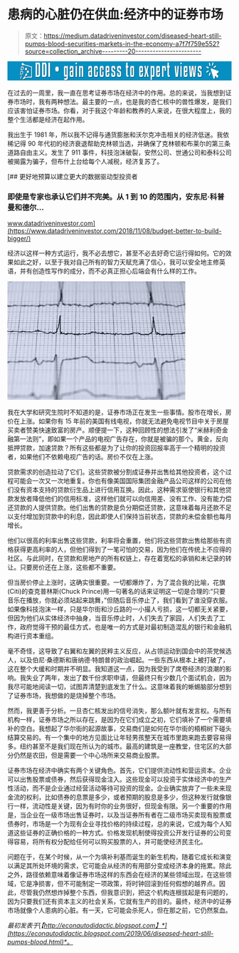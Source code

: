 # 患病的心脏仍在供血:经济中的证券市场

> 原文：<https://medium.datadriveninvestor.com/diseased-heart-still-pumps-blood-securities-markets-in-the-economy-a7f7f759e552?source=collection_archive---------20----------------------->

[![](img/0547aa139bc3512cf9fec8359248006f.png)](http://www.track.datadriveninvestor.com/1B9E)

在过去的一周里，我一直在思考证券市场在经济中的作用。总的来说，当我想到证券市场时，我有两种想法。最主要的一点，也是我的杏仁核中的兽性爆发，是我们应该害怕证券市场。你看，对于我这个年龄和教养的人来说，在很大程度上，我的整个生活都是经济在起作用。

我出生于 1981 年，所以我不记得与通货膨胀和沃尔克冲击相关的经济低迷。我依稀记得 90 年代初的经济衰退帮助克林顿当选，并确保了克林顿和布莱尔的第三条道路自由主义。发生了 911 事件，科技泡沫破裂，安然公司、世通公司和泰科公司被揭露为骗子，但布什上台给每个人减税，经济复苏了。

[](https://www.datadriveninvestor.com/2018/11/08/budget-better-to-build-bigger/) [## 更好地预算以建立更大的数据驱动型投资者

### 即使是专家也承认它们并不完美。从 1 到 10 的范围内，安东尼·科普曼和德尔…

www.datadriveninvestor.com](https://www.datadriveninvestor.com/2018/11/08/budget-better-to-build-bigger/) 

经济以这样一种方式运行，我不必去想它，甚至不必去好奇它运行得如何。它的效果如此之好，以至于我对自己所有的智力天赋充满了信心，我可以安全地主修英语，并有创造性写作的成分，而不必真正担心后端会有什么样的工作。

![](img/eb6db1d1bbc5db673412acc1f969f282.png)

我在大学和研究生院时不知道的是，证券市场正在发生一些事情。股市在增长，房价在上涨。如果你有 15 年前的美国有线电视，你就无法避免电视节目中关于房屋买卖者赞美快速致富的房产。顺便提一下，这种回顾性的想法引发了“米赫利奇金融第一法则”，即如果一个产品的电视广告存在，你就是被骗的那个。黄金，反向抵押贷款，加速贷款？所有这些都是为了让你的投资回报率高于一个精明的投资者，如果他们不依赖电视广告的话。房价不仅在上涨。

贷款需求的创造拉动了它们。这些贷款被分割成证券并出售给其他投资者，这个过程可能会一次又一次地重复。你也有像美国国际集团金融产品公司这样的公司在他们没有资本支持的贷款衍生品上进行信用互换。因此，这种需求驱使银行和其他贷款发放者降低他们的信用标准，这样他们就可以向信用差、没有工作、没有能力偿还贷款的人提供贷款。他们出售的贷款是负分期偿还贷款，这意味着每月还款不足以支付增加到贷款中的利息，因此即使人们保持当前状态，贷款的未偿金额也每月增长。

他们以很高的利率出售这些贷款，利率将会重置，他们将这些贷款出售给那些有资格获得更高利率的人，但他们得到了一笔可怕的交易，因为他们在传统上不应得的社区。与此同时，在贷款和房地产的所有权链上，存在着宽松的承销和未记录的转让。只要房价还在上涨，这些都不重要。

但当房价停止上涨时，这确实很重要。一切都爆炸了，为了混合我的比喻，花旗(Citi)的查克普林斯(Chuck Prince)用一句著名的话来证明这一切是合理的:“只要音乐在播放，你就必须站起来跳舞，”但随后音乐停止了，我们看到了谁没穿衣服。如果像科技泡沫一样，只是华尔街和沙丘路的一小撮人亏损，这一切都无关紧要，但因为他们从实体经济中抽身，当音乐停止时，人们失去了家园，人们失去了工作，政府觉得干预的最佳方式，也是唯一的方式是对最初制造混乱的银行和金融机构进行资本重组。

毫不奇怪，这导致了右翼和左翼的民粹主义反应，从占领运动到国会中的茶党候选人，以及伯尼·桑德斯和唐纳德·特朗普的政治崛起。一些东西从根本上被打破了，这在整个大缓和时期并不明显。我知道这一点，因为我受到了席卷经济的浪潮的影响。我失业了两年，发出了数千份求职申请，但最终只有少数几个面试机会，因为我尽可能地阅读一切，试图弄清楚到底发生了什么。这意味着我的蜥蜴脑部分想到了证券市场，我想做的是烧掉整个市场。

然而，我更善于分析。一旦杏仁核发出的信号消失，那么额叶就有发言权。与所有机构一样，证券市场之所以存在，是因为在它们成立之初，它们填补了一个需要填补的空白。我想起了华尔街的起源故事，交易商们是如何在华尔街的梧桐树下碰头结算交易的。有一个集中的地方见面比让年轻男孩整天在城市里跑来跑去要容易得多。纽约甚至不是我们现在所认为的城市。最高的建筑是一座教堂，住宅区的大部分仍然是农田，但是需要一个中心场所来交易商业股票。

证券市场在经济中确实有两个关键角色。首先，它们提供流动性和营运资本。企业可以出售股票或债券，然后获得现金注入。这些现金可以投资于实体经济中的生产性活动，而不是企业通过经营活动等待可投资的现金。企业确实放弃了一些未来现金流的权利，比如债券的息票是多少，或者预期的股息是多少，但这种发行就像银行一样，流动性是关键，因为有时你的业务很好，但现金有限。另一个重要的作用是，当企业在一级市场出售证券时，以及当证券所有者在二级市场买卖现有股票或债券时，市场是一个为现有企业寻找价格的持续过程，总的来说，它成为每个人知道这些证券的正确价格的一种方式。价格发现机制使得投资公开发行证券的公司变得容易，将所有权分配给任何可以购买股票的人，并可能使经济民主化。

问题在于，在某个时候，从一个为填补利基而诞生的新生机构，随着它成长和演变以满足其所处环境的需求，它可能会从经济的有用部分变成经济本身的拖累。除此之外，路径依赖意味着像证券市场这样的东西会在经济的某些领域出现，在这些领域，它是净损害，但不可能制定一项政策，将时钟回滚到任何假想的越界点。因此，尽管我仍然想炸掉整个东西，但我意识到，把这个机构连根拔起是有问题的，因为只要我们还有资本主义的社会关系，它就有生产的目的。最终，经济中的证券市场就像个人患病的心脏。有一天，它可能会杀死人，但在那之前，它仍然泵血。

*最初发表于*[*【http://econautodidactic.blogspot.com】*](https://econautodidactic.blogspot.com/2019/06/diseased-heart-still-pumps-blood.html)*。*